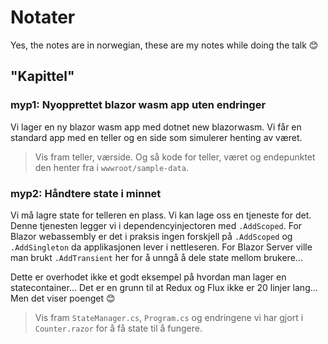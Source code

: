 # Notater

Yes, the notes are in norwegian, these are my notes while doing the talk 😊

## "Kapittel"

### myp1: Nyopprettet blazor wasm app uten endringer
Vi lager en ny blazor wasm app med dotnet new blazorwasm. Vi får en standard app med en teller og en side som simulerer henting av været.

> Vis fram teller, værside. Og så kode for teller, været og endepunktet den henter fra i `wwwroot/sample-data`.

### myp2: Håndtere state i minnet
Vi må lagre state for telleren en plass. Vi kan lage oss en tjeneste for det. Denne tjenesten legger vi i dependencyinjectoren med `.AddScoped`. For Blazor webassembly er det i praksis ingen forskjell på `.AddScoped` og `.AddSingleton` da applikasjonen lever i nettleseren. For Blazor Server ville man brukt `.AddTransient` her for å unngå å dele state mellom brukere...

Dette er overhodet ikke et godt eksempel på hvordan man lager en statecontainer... Det er en grunn til at Redux og Flux ikke er 20 linjer lang... Men det viser poenget 😊

> Vis fram `StateManager.cs`, `Program.cs` og endringene vi har gjort i `Counter.razor` for å få state til å fungere. 
